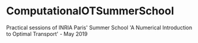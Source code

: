 # ComputationalOTSummerSchool
Practical sessions of INRIA Paris' Summer School 'A Numerical Introduction to Optimal Transport' - May 2019

